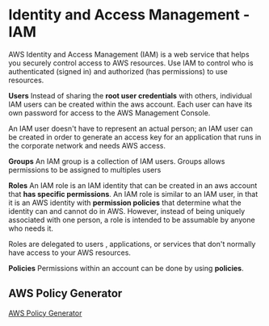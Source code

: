 
# Identity and Access Management - IAM

AWS Identity and Access Management (IAM) is a web service that helps you securely control access to AWS resources. Use IAM to control who is authenticated (signed in) and authorized (has permissions) to use resources.

**Users**
Instead of sharing the **root user credentials** with others, individual IAM users can be created within the aws account. Each user can have its own password for access to the AWS Management Console.

An IAM user doesn't have to represent an actual person; an IAM user can be created in order to generate an access key for an application that runs in the corporate network and needs AWS access.

**Groups**
An IAM group is a collection of IAM users. Groups allows permissions to be assigned to multiples users

**Roles**
An IAM role is an IAM identity that can be created in an aws account that **has specific permissions**. An IAM role is similar to an IAM user, in that it is an AWS identity with **permission policies** that determine what the identity can and cannot do in AWS. However, instead of being uniquely associated with one person, a role is intended to be assumable by anyone who needs it. 

Roles are delegated to users , applications, or services that don't normally have access to your AWS resources. 

**Policies**
Permissions within an account can be done by using **policies**.

## AWS Policy Generator
[AWS Policy Generator](https://awspolicygen.s3.amazonaws.com/policygen.html)
